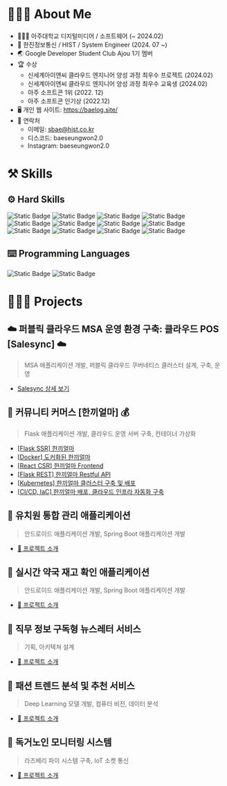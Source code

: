 <!--
# 🖖🏽 Greeting
- 🙇🏽‍♂️ 안녕하세요, 배승원입니다
- 👋🏽 Hey, I'm Seungwon
-->

# 👨🏽‍💻 About Me
###  
- 👨🏽‍🎓 아주대학교 디지털미디어 / 소프트웨어 (~ 2024.02)
- 🩵 한진정보통신 / HIST / System Engineer (2024. 07 ~)
- 🌏 Google Developer Student Club Ajou 1기 멤버
- 🏆 수상
  - 신세계아이앤씨 클라우드 엔지니어 양성 과정 최우수 프로젝트 (2024.02)
  - 신세계아이앤씨 클라우드 엔지니어 양성 과정 최우수 교육생 (2024.02)
  - 아주 소프트콘 1위 (2022. 12)
  - 아주 소프트콘 인기상 (2022.12)
- 🖥️ 개인 웹 사이트: https://baelog.site/
- 📧 연락처
  - 이메일: sbae@hist.co.kr
  - 디스코드: baeseungwon2.0
  - Instagram: baeseungwon2.0

<!--
###   
- 👨🏽‍🎓 Ajou University Digital Media / Software (~ 2024.02)
- ☁️ My area of interest lies in the domain of Cloud Computing and Web Development
- 📚 Also eager to apply Microservice Architectures, DevOps and Orchestrations
- 🌏 Google Developer Student Club Ajou 1st Gen Members
- 🏆 Awards: 1st prize at Ajou-Softcon (2022. 12)
- 📧 How to reach me
  - email: oreobae@ajou.ac.kr
  - discord: baeseungwon2.0
  - Instagram: baeseungwon2.0
-->

# ⚒️ Skills

## ⚙️ Hard Skills

![Static Badge](https://img.shields.io/badge/AWS-%23232F3E?logo=Amazon%20AWS&logoColor=ffffff) ![Static Badge](https://img.shields.io/badge/Git-%23F05032?logo=Git&logoColor=ffffff) ![Static Badge](https://img.shields.io/badge/Linux-%23000000?logo=Ubuntu&logoColor=ffffff) ![Static Badge](https://img.shields.io/badge/MySQL-%234479A1?logo=MySQL&logoColor=ffffff) 
![Static Badge](https://img.shields.io/badge/Docker-%232496ED?logo=Docker&logoColor=ffffff) ![Static Badge](https://img.shields.io/badge/Kubernetes-%23326CE5?logo=Kubernetes&logoColor=ffffff) ![Static Badge](https://img.shields.io/badge/Spring%20Boot-%236DB33F?logo=Spring%20Boot&logoColor=ffffff) ![Static Badge](https://img.shields.io/badge/Flask-000000?logo=Flask&logoColor=%23FFFFFF) ![Static Badge](https://img.shields.io/badge/Obsidian-%237C3AED?logo=Obsidian) ![Static Badge](https://img.shields.io/badge/GitHub%20Actions-2088FF?logo=Github%20Actions&logoColor=FFFFFF)
 ![Static Badge](https://img.shields.io/badge/Argo%20CD-EF7B4D?logo=Argo&logoColor=FFFFFF)
 ![Static Badge](https://img.shields.io/badge/Terraform-844FBA?logo=Terraform&logoColor=FFFFFF)


## ⌨️ Programming Languages

![Static Badge](https://img.shields.io/badge/Python-%233776AB?logo=python&logoColor=ffffff) ![Static Badge](https://img.shields.io/badge/Go-%2300ADD8?logo=Go&logoColor=ffffff)
<!--  ![Static Badge](https://img.shields.io/badge/Java-%23F80000?logo=Oracle&logoColor=ffffff) 

# 📖 TiL

- [Today I Learned](https://github.com/seungwonbased/TIL#til)
-->


# 🏄🏽‍♂️ Projects

## ☁️ 퍼블릭 클라우드 MSA 운영 환경 구축: 클라우드 POS [Salesync] ☁️

> MSA 애플리케이션 개발, 퍼블릭 클라우드 쿠버네티스 클러스터 설계, 구축, 운영

- [Salesync 상세 보기](https://github.com/ssg-salesync)

## 🥙 커뮤니티 커머스 [한끼얼마] 💰

> Flask 애플리케이션 개발, 클라우드 운영 서버 구축, 컨테이너 가상화

- [\[Flask SSR\] 한끼얼마](https://github.com/seungwonbased/ssg-recipe-project)
- [\[Docker\] 도커화된 한끼얼마](https://github.com/seungwonbased/dockerized-recipe-book)
- [\[React CSR\] 한끼얼마 Frontend](https://github.com/seungwonbased/ssgRecipeBook-react-frontend)
- [\[Flask REST\] 한끼얼마 Restful API](https://github.com/seungwonbased/ssgRecipeBook-flask-backend)
- [\[Kubernetes\] 한끼얼마 클러스터 구축 및 배포](https://github.com/seungwonbased/TIL/blob/main/%ED%95%9C%EB%81%BC%EC%96%BC%EB%A7%88%20K8s%20Cluster.md)
- [\[CI/CD, IaC\] 한끼얼마 배포, 클라우드 인프라 자동화 구축](https://github.com/seungwonbased/hanggi-terraform)


## 🐣 유치원 통합 관리 애플리케이션

> 안드로이드 애플리케이션 개발, Spring Boot 애플리케이션 개발

- [📌 프로젝트 소개](https://wonsoong.notion.site/Android-bad5a609988a46268edf9d75ef1358c2?pvs=4)

## 💊 실시간 약국 재고 확인 애플리케이션

> 안드로이드 애플리케이션 개발, Spring Boot 애플리케이션 개발

- [📌 프로젝트 소개](https://wonsoong.notion.site/Android-0360403a12bd4a8c9a11109414c7c5d6?pvs=4)

## 📧 직무 정보 구독형 뉴스레터 서비스

> 기획, 아키텍쳐 설계

- [📌 프로젝트 소개](https://wonsoong.notion.site/76292449145c4fc78e3db93874567416?pvs=4)

## 👔 패션 트렌드 분석 및 추천 서비스

> Deep Learning 모델 개발, 컴퓨터 비전, 데이터 분석

- [📌 프로젝트 소개](https://wonsoong.notion.site/AI-a2c93b1edada40f79a95edef14c54b0c?pvs=4)

## 🍓 독거노인 모니터링 시스템 

> 라즈베리 파이 시스템 구축, IoT 소켓 통신

- [📌 프로젝트 소개](https://wonsoong.notion.site/Raspberry-Pi-012230d5a2a945aa9fd4622c2f68bcf3?pvs=4)
